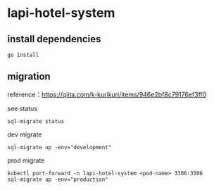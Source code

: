 # lapi-hotel-system
## install dependencies
```
go install
```
## migration
reference：https://qiita.com/k-kurikuri/items/946e2bf8c79176ef3ff0

see status
```
sql-migrate status
```

dev migrate
```
sql-migrate up -env="development"
```

prod migrate
```
kubectl port-forward -n lapi-hotel-system <pod-name> 3306:3306
sql-migrate up -env="production"
```